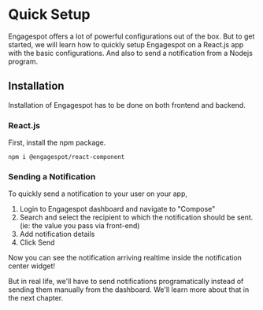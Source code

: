 # Quick Setup

Engagespot offers a lot of powerful configurations out of the box. But to get started, we will learn how to quickly setup Engagespot on a React.js app with the basic configurations. And also to send a notification from a Nodejs program.

## Installation

Installation of Engagespot has to be done on both frontend and backend.

### React.js

First, install the npm package.

```
npm i @engagespot/react-component
```

### Sending a Notification

To quickly send a notification to your user on your app,

1. Login to Engagespot dashboard and navigate to "Compose"
2. Search and select the recipient to which the notification should be sent. (ie: the value you pass via front-end)
3. Add notification details
4. Click Send

Now you can see the notification arriving realtime inside the notification center widget!

But in real life, we'll have to send notifications programatically instead of sending them manually from the dashboard. We'll learn more about that in the next chapter.
